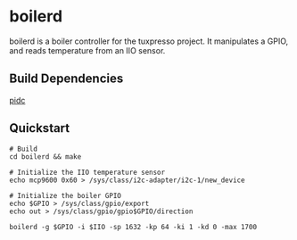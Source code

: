 # boilerd
boilerd is a boiler controller for the tuxpresso project.
It manipulates a GPIO, and reads temperature from an IIO sensor.

## Build Dependencies
[pidc](https://github.com/ahepp/pidc)

## Quickstart
    # Build 
    cd boilerd && make

    # Initialize the IIO temperature sensor
    echo mcp9600 0x60 > /sys/class/i2c-adapter/i2c-1/new_device

    # Initialize the boiler GPIO
    echo $GPIO > /sys/class/gpio/export
    echo out > /sys/class/gpio/gpio$GPIO/direction

    boilerd -g $GPIO -i $IIO -sp 1632 -kp 64 -ki 1 -kd 0 -max 1700
